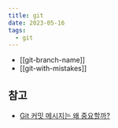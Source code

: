 ```yaml
---
title: git
date: 2023-05-16
tags:
  - git
---
```


- [[git-branch-name]]
- [[git-with-mistakes]]

## 참고

- [Git 커밋 메시지는 왜 중요할까?](https://insight.infograb.net/blog/2023/04/21/why-commit-convention-is-important/)
